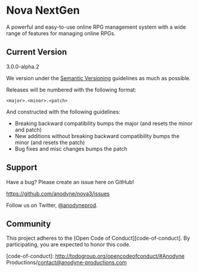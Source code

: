 # Nova NextGen

A powerful and easy-to-use online RPG management system with a wide range of features for managing online RPGs.

## Current Version

3.0.0-alpha.2

We version under the [Semantic Versioning](http://semver.org/) guidelines as much as possible.

Releases will be numbered with the following format:

`<major>.<minor>.<patch>`

And constructed with the following guidelines:

- Breaking backward compatibility bumps the major (and resets the minor and patch)
- New additions without breaking backward compatibility bumps the minor (and resets the patch)
- Bug fixes and misc changes bumps the patch

## Support

Have a bug? Please create an issue here on GitHub!

https://github.com/anodyne/nova3/issues

Follow us on Twitter, [@anodyneprod](http://twitter.com/anodyneprod).

## Community

This project adheres to the [Open Code of Conduct][code-of-conduct]. By participating, you are expected to honor this code.

[code-of-conduct]: http://todogroup.org/opencodeofconduct/#Anodyne Productions/contact@anodyne-productions.com